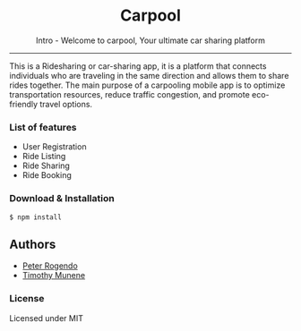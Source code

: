 

<h1 align="center">Carpool</h1>

<p align="center"> Intro - Welcome to carpool, Your ultimate car sharing platform</p>

<hr/>

<p> This is a Ridesharing or car-sharing app, it is a platform that connects individuals who are traveling in the same direction and allows them to share rides together. The main purpose of a carpooling mobile app is to optimize transportation resources, reduce traffic congestion, and promote eco-friendly travel options.</p>
<h3> List of features </h3>

<ul>
  <li>User Registration</li>  
  <li>Ride Listing</li>
  <li>Ride Sharing</li>
  <li>Ride Booking</li>
</ul>




<h3> Download & Installation </h3>

```shell
$ npm install
```

## Authors

- [Peter Rogendo](https://www.github.com/Rogendo)
- [Timothy Munene](https://github.com/Tim-mune)

<h3>License</h3>

Licensed under MIT
